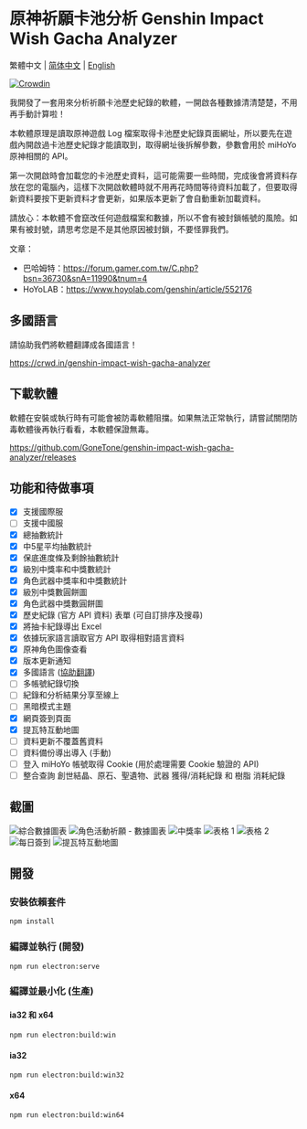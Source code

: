 # 原神祈願卡池分析 Genshin Impact Wish Gacha Analyzer

繁體中文 | [简体中文](README_ZH-CN.md) | [English](README_EN.md)

[![Crowdin](https://badges.crowdin.net/genshin-impact-wish-gacha-analyzer/localized.svg)](https://crowdin.com/project/genshin-impact-wish-gacha-analyzer)

我開發了一套用來分析祈願卡池歷史紀錄的軟體，一開啟各種數據清清楚楚，不用再手動計算啦！

本軟體原理是讀取原神遊戲 Log 檔案取得卡池歷史紀錄頁面網址，所以要先在遊戲內開啟過卡池歷史紀錄才能讀取到，取得網址後拆解參數，參數會用於 miHoYo 原神相關的 API。

第一次開啟時會加載您的卡池歷史資料，這可能需要一些時間，完成後會將資料存放在您的電腦內，這樣下次開啟軟體時就不用再花時間等待資料加載了，但要取得新資料要按下更新資料才會更新，如果版本更新了會自動重新加載資料。

請放心：本軟體不會竄改任何遊戲檔案和數據，所以不會有被封鎖帳號的風險。如果有被封號，請思考您是不是其他原因被封鎖，不要怪罪我們。

文章：
- 巴哈姆特：<https://forum.gamer.com.tw/C.php?bsn=36730&snA=11990&tnum=4>
- HoYoLAB：<https://www.hoyolab.com/genshin/article/552176>

## 多國語言

請協助我們將軟體翻譯成各國語言！

<https://crwd.in/genshin-impact-wish-gacha-analyzer>

## 下載軟體

軟體在安裝或執行時有可能會被防毒軟體阻擋。如果無法正常執行，請嘗試關閉防毒軟體後再執行看看，本軟體保證無毒。

<https://github.com/GoneTone/genshin-impact-wish-gacha-analyzer/releases>

## 功能和待做事項

- [x] 支援國際服
- [ ] 支援中國服
- [x] 總抽數統計
- [x] 中5星平均抽數統計
- [x] 保底進度條及剩餘抽數統計
- [x] 級別中獎率和中獎數統計
- [x] 角色武器中獎率和中獎數統計
- [x] 級別中獎數圓餅圖
- [x] 角色武器中獎數圓餅圖
- [x] 歷史紀錄 (官方 API 資料) 表單 (可自訂排序及搜尋)
- [x] 將抽卡紀錄導出 Excel
- [x] 依據玩家語言讀取官方 API 取得相對語言資料
- [x] 原神角色圖像查看
- [x] 版本更新通知
- [x] 多國語言 ([協助翻譯](https://weblate.reh.tw/engage/genshin-impact-wish-gacha-analyzer/))
- [ ] 多帳號紀錄切換
- [ ] 紀錄和分析結果分享至線上
- [ ] 黑暗模式主題
- [X] 網頁簽到頁面
- [X] 提瓦特互動地圖
- [ ] 資料更新不覆蓋舊資料
- [ ] 資料備份導出導入 (手動)
- [ ] 登入 miHoYo 帳號取得 Cookie (用於處理需要 Cookie 驗證的 API)
- [ ] 整合查詢 創世結晶、原石、聖遺物、武器 獲得/消耗紀錄 和 樹脂 消耗紀錄

## 截圖

![綜合數據圖表](docs/images/zh-TW/1.png)
![角色活動祈願 - 數據圖表](docs/images/zh-TW/2.png)
![中獎率](docs/images/zh-TW/3.png)
![表格 1](docs/images/zh-TW/4.png)
![表格 2](docs/images/zh-TW/5.png)
![每日簽到](docs/images/zh-TW/6.png)
![提瓦特互動地圖](docs/images/zh-TW/7.png)

## 開發

### 安裝依賴套件

```bash
npm install
```

### 編譯並執行 (開發)

```bash
npm run electron:serve
```

### 編譯並最小化 (生產)

#### ia32 和 x64

```bash
npm run electron:build:win
```

#### ia32

```bash
npm run electron:build:win32
```

#### x64

```bash
npm run electron:build:win64
```
